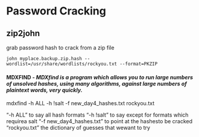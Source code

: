 # Password Cracking

## zip2john

grab password hash to crack from a zip file

`john myplace.backup.zip.hash --wordlist=/usr/share/wordlists/rockyou.txt --format=PKZIP`

#### MDXFIND - _MDXfind is a program which allows you to run large numbers of unsolved hashes, using many algorithms, against large numbers of plaintext words, very quickly._

mdxfind -h ALL -h !salt -f new\_day4\_hashes.txt rockyou.txt

“-h ALL” to say all hash formats “-h !salt” to say except for formats which requirea salt “-f new\_day4\_hashes.txt” to point at the hashesto be cracked “rockyou.txt” the dictionary of guesses that wewant to try
